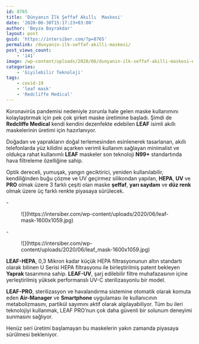 ```yaml
---
id: 8765
title: 'Dünyanın İlk Şeffaf Akıllı  Maskesi'
date: '2020-06-30T15:17:23+03:00'
author: 'Beyza Bayrakdar'
layout: post
guid: 'https://intersiber.com/?p=8765'
permalink: /dunyanin-ilk-seffaf-akilli-maskesi/
post_views_count:
    - '141'
image: /wp-content/uploads/2020/06/dunyanin-ilk-seffaf-akilli-maskesi-e1593519255925.jpeg
categories:
    - 'Giyilebilir Teknoloji'
tags:
    - covid-19
    - 'leaf mask'
    - 'Redcliffe Medical'
---
```


Koronavirüs pandemisi nedeniyle zorunla hale gelen maske kullanımını kolaylaştırmak için pek çok şirket maske üretimine başladı. Şimdi de **Redcliffe Medical** kendi kendini dezenfekte edebilen **LEAF** isimli akıllı maskelerinin üretimi için hazırlanıyor.

Doğadan ve yaprakların doğal terlemesinden esinlenerek tasarlanan, akıllı telefonlarda yüz kilidini açarken verimli kullanım sağlayan minimalist ve oldukça rahat kullanımlı **LEAF** maskeler son teknoloji **N99+** standartında hava filtreleme özelliğine sahip.

Optik dereceli, yumuşak, yangın geciktirici, yeniden kullanılabilir, kendiliğinden buğu çözme ve UV geçirmez silikondan yapılan, **HEPA**, **UV** ve **PRO** olmak üzere 3 farklı çeşiti olan maske **şeffaf**, **yarı saydam** ve **düz renk** olmak üzere üç farklı renkte piyasaya sürülecek.

<div class="wp-block-jetpack-slideshow aligncenter" data-effect="slide"><div class="wp-block-jetpack-slideshow_container swiper-container">- <figure>![](https://intersiber.com/wp-content/uploads/2020/06/leaf-mask-1600x1059.jpg)</figure>
- <figure>![](https://intersiber.com/wp-content/uploads/2020/06/leaf_mask-1600x1059.jpg)</figure>

<a class="wp-block-jetpack-slideshow_button-prev swiper-button-prev swiper-button-white" role="button"></a><a class="wp-block-jetpack-slideshow_button-next swiper-button-next swiper-button-white" role="button"></a><a aria-label="Pause Slideshow" class="wp-block-jetpack-slideshow_button-pause" role="button"></a><div class="wp-block-jetpack-slideshow_pagination swiper-pagination swiper-pagination-white"></div></div></div>**LEAF-HEPA**, 0,3 Mikron kadar küçük HEPA filtrasyonunun altın standartı olarak bilinen U Serisi HEPA filtrasyonu ile birleştirilmiş patent bekleyen **Yaprak** tasarımına sahip. **LEAF-UV**, şarj edilebilir filtre muhafazasının içine yerleştirilmiş yüksek performanslı UV-C sterilizasyonlu bir model.

**LEAF-PRO**, sterilizasyon ve havalandırma sistemine otomatik olarak komuta eden **Air-Manager** ve **Smartphone** uygulaması ile kullanıcının metabolizmasını, partikül sayımını aktif olarak algılayabiliyor. Tüm bu ileri teknolojiyi kullanmak, LEAF PRO’nun çok daha güvenli bir solunum deneyimi sunmasını sağlıyor.

Henüz seri üretimi başlamayan bu maskelerin yakın zamanda piyasaya sürülmesi bekleniyor.